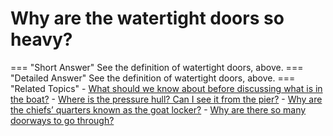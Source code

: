 # Why are the watertight doors so heavy?

=== "Short Answer"
    See the definition of watertight doors, above.
=== "Detailed Answer"
    See the definition of watertight doors, above.
=== "Related Topics"
    - [What should we know about before discussing what is in the boat?](./what-should-we-know-about-before-discussing-what-is-in-the-boat.md)
    - [Where is the pressure hull?  Can I see it from the pier?](./where-is-the-pressure-hull-can-i-see-it-from-the-pier.md)
    - [Why are the chiefs’ quarters known as the goat locker?](./why-are-the-chiefs-quarters-known-as-the-goat-locker.md)
    - [Why are there so many doorways to go through?](./why-are-there-so-many-doorways-to-go-through.md)
